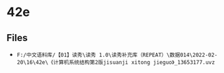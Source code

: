 # 42e

## Files

- `F:/中文语料库/【01】读秀\读秀 1.0\读秀补充库（REPEAT）\数据014\2022-02-20\16\42e\《计算机系统结构第2版jisuanji xitong jieguo》_13653177.uvz`
